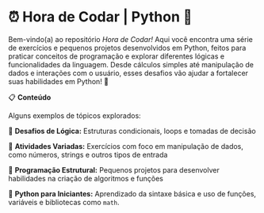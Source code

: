 # ⏰ Hora de Codar | Python 🐍

Bem-vindo(a) ao repositório *Hora de Codar!* Aqui você encontra uma série de exercícios e pequenos projetos desenvolvidos em Python, feitos para praticar conceitos de programação e explorar diferentes lógicas e funcionalidades da linguagem. Desde cálculos simples até manipulação de dados e interações com o usuário, esses desafios vão ajudar a fortalecer suas habilidades em Python! 🚀

📋 **Conteúdo**

Alguns exemplos de tópicos explorados:

🧠 **Desafios de Lógica:** Estruturas condicionais, loops e tomadas de decisão

📐 **Atividades Variadas:** Exercícios com foco em manipulação de dados, como números, strings e outros tipos de entrada

🔄 **Programação Estrutural:** Pequenos projetos para desenvolver habilidades na criação de algoritmos e funções

🐍 **Python para Iniciantes:** Aprendizado da sintaxe básica e uso de funções, variáveis e bibliotecas como `math`.
